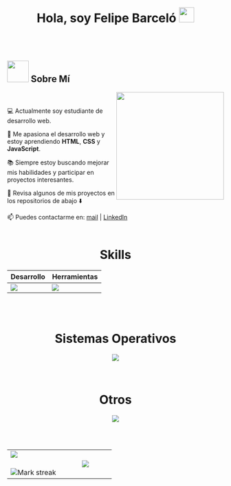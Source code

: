 <h1 align="center">Hola, soy Felipe Barceló <img src="https://media.giphy.com/media/hvRJCLFzcasrR4ia7z/giphy.gif" width="35"></h1>
<br><br>

## <picture><img src = "https://github.com/7oSkaaa/7oSkaaa/blob/main/Images/about_me.gif?raw=true" width = 50px></picture> Sobre Mí

<picture> <img align="right" src="https://github.com/7oSkaaa/7oSkaaa/blob/main/Images/Right_Side.gif?raw=true" width = 250px></picture>

<br><br>
💻 Actualmente soy estudiante de desarrollo web.

🚀 Me apasiona el desarrollo web y estoy aprendiendo **HTML**, **CSS** y **JavaScript**.

📚 Siempre estoy buscando mejorar mis habilidades y participar en proyectos interesantes.

📌 Revisa algunos de mis proyectos en los repositorios de abajo ⬇️

📫 Puedes contactarme en: [mail](felipebarcelo23@gmail.com) | [LinkedIn](https://www.linkedin.com/in/felipe-barcel%C3%B3/)
<br><br>

<div align="Center">
<h1>Skills</h1>
</div>

<div align="Center">

| Desarrollo | Herramientas |
| ------------- | ------------- |
| <img src="https://skillicons.dev/icons?i=html,css,js,php,mysql"/> | <img src="https://skillicons.dev/icons?i=bash,vscode,sublime,github"/> |

</div>

<br>
<br>

<div align="Center">
<h1>Sistemas Operativos</h1>

<img src="https://skillicons.dev/icons?i=windows,linux,mint,ubuntu"/>

</div>

<br>
<br>

<div align="Center">
<h1>Otros</h1>

<img src="https://skillicons.dev/icons?i=aws,figma,notion,postman"/>

</div>
<br>
<br>
<!--- stats & Trophy (start) -->

<p align="left">
  <!--- stats (start) -->
<table align="left">
<tr border="none">
<td width="50%" align="center">
  <img  align="left"  src="https://github-readme-stats.vercel.app/api?username=felipebarcelo&theme=dark&show_icons=true&count_private=true" />
  <br></br>
  <img  title="🔥 Get streak stats for your profile at git.io/streak-stats" alt="Mark streak" src="https://github-readme-streak-stats.herokuapp.com/?user=felipebarcelo&theme=dark&hide_border=false" /> 
</td>


<td width="50%" align="center">

  <img  align="center"  src="https://github-readme-stats.anuraghazra1.vercel.app/api/top-langs/?username=felipebarcelo&theme=dark&hide_border=false&no-bg=true&no-frame=true&langs_count=7"/>

  </td>
</tr>
</table>
<!--- stats (end) -->
